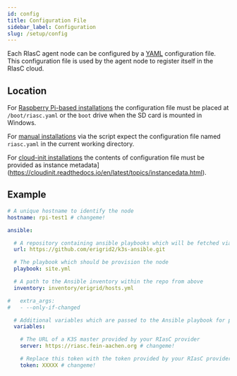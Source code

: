 ```yaml
---
id: config
title: Configuration File
sidebar_label: Configuration
slug: /setup/config
---
```


Each RIasC agent node can be configured by a [YAML](https://yaml.org/) configuration file.
This configuration file is used by the agent node to register itself in the RIasC cloud.

## Location

For [Raspberry Pi-based installations](./agent-rpi.md) the configuration file must be placed at `/boot/riasc.yaml` or the `boot` drive when the SD card is mounted in Windows.

For [manual installations](./agent-manual.md) via the script expect the configuration file named `riasc.yaml` in the current working directory.

For [cloud-init installations](./agent-cloud-init.md) the contents of configuration file must be provided as instance metadata](https://cloudinit.readthedocs.io/en/latest/topics/instancedata.html).

## Example

```yaml
# A unique hostname to identify the node
hostname: rpi-test1 # changeme!

ansible:

  # A repository containing ansible playbooks which will be fetched via ansible-pull
  url: https://github.com/erigrid2/k3s-ansible.git

  # The playbook which should be provision the node
  playbook: site.yml

  # A path to the Ansible inventory within the repo from above
  inventory: inventory/erigrid/hosts.yml

#   extra_args:
#   - --only-if-changed

  # Additional variables which are passed to the Ansible playbook for provisioning
  variables:

    # The URL of a K3S master provided by your RIasC provider
    server: https://riasc.fein-aachen.org # changeme!

    # Replace this token with the token provided by your RIasC provider
    token: XXXXX # changeme!
```
